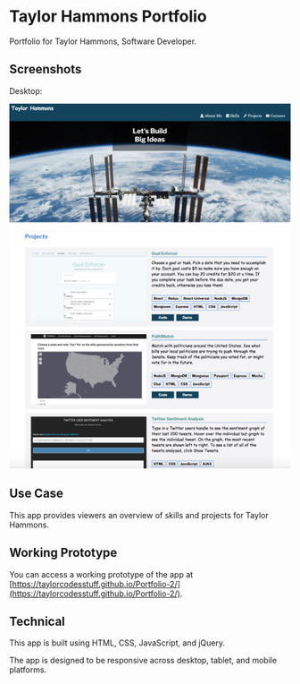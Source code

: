 # Taylor Hammons Portfolio

Portfolio for Taylor Hammons, Software Developer.

## Screenshots
Desktop:

![Desktop](images/portfolio-image-1.png)
![Desktop](images/portfolio-image-4.png)
## Use Case
This app provides viewers an overview of skills and projects for Taylor Hammons.

## Working Prototype
You can access a working prototype of the app at [https://taylorcodesstuff.github.io/Portfolio-2/](https://taylorcodesstuff.github.io/Portfolio-2/).

## Technical
This app is built using HTML, CSS, JavaScript, and jQuery.

The app is designed to be responsive across desktop, tablet, and mobile platforms.
